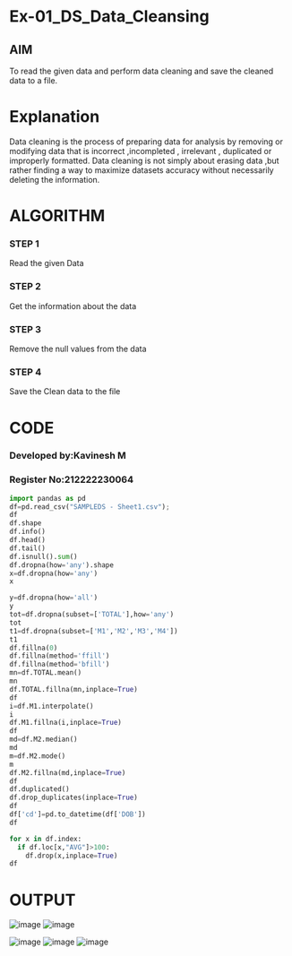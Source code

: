 # Ex-01_DS_Data_Cleansing


## AIM
To read the given data and perform data cleaning and save the cleaned data to a file. 

# Explanation
Data cleaning is the process of preparing data for analysis by removing or modifying data that is incorrect ,incompleted , irrelevant , duplicated or improperly formatted. 
Data cleaning is not simply about erasing data ,but rather finding a way to maximize datasets accuracy without necessarily deleting the information. 

# ALGORITHM
### STEP 1
Read the given Data
### STEP 2
Get the information about the data
### STEP 3
Remove the null values from the data
### STEP 4
Save the Clean data to the file

# CODE
### Developed by:Kavinesh M
### Register No:212222230064
```python
import pandas as pd
df=pd.read_csv("SAMPLEDS - Sheet1.csv");
df
df.shape
df.info()
df.head()
df.tail()
df.isnull().sum()
df.dropna(how='any').shape
x=df.dropna(how='any')
x

y=df.dropna(how='all')
y
tot=df.dropna(subset=['TOTAL'],how='any')
tot
t1=df.dropna(subset=['M1','M2','M3','M4'])
t1
df.fillna(0)
df.fillna(method='ffill')
df.fillna(method='bfill')
mn=df.TOTAL.mean()
mn
df.TOTAL.fillna(mn,inplace=True)
df
i=df.M1.interpolate()
i
df.M1.fillna(i,inplace=True)
df
md=df.M2.median()
md
m=df.M2.mode()
m
df.M2.fillna(md,inplace=True)
df
df.duplicated()
df.drop_duplicates(inplace=True)
df
df['cd']=pd.to_datetime(df['DOB'])
df

for x in df.index:
  if df.loc[x,"AVG"]>100:
    df.drop(x,inplace=True)
df


```
# OUTPUT
![image](https://github.com/kavinesh8476/ODD2023-Datascience-Ex01/assets/118466561/b04bc09b-aad9-4e08-bb4f-ffc33d0a57bd)
![image](https://github.com/kavinesh8476/ODD2023-Datascience-Ex01/assets/118466561/e9191dd7-fd76-49cf-9572-6a95c1fdec31)
<br>


![image](https://github.com/kavinesh8476/ODD2023-Datascience-Ex01/assets/118466561/fc5646bc-5f09-4449-a810-d1a96af0e759)
![image](https://github.com/kavinesh8476/ODD2023-Datascience-Ex01/assets/118466561/ca663b59-7790-4de7-8813-0ba1e9a2f20d)
![image](https://github.com/kavinesh8476/ODD2023-Datascience-Ex01/assets/118466561/459aae91-2394-4437-bd3e-fd769c0b19c1)
<br>
 



